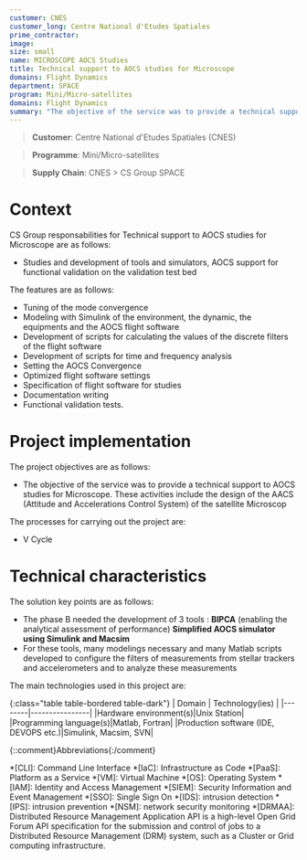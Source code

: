 ```yaml
---
customer: CNES
customer_long: Centre National d'Etudes Spatiales
prime_contractor: 
image: 
size: small
name: MICROSCOPE AOCS Studies
title: Technical support to AOCS studies for Microscope
domains: Flight Dynamics
department: SPACE
program: Mini/Micro-satellites
domains: Flight Dynamics
summary: "The objective of the service was to provide a technical support to AOCS studies for Microscope. These activities include the design of the AACS (Attitude and Accelerations Control System) of the satellite Microscop"
---
```


> __Customer__\: Centre National d'Etudes Spatiales (CNES)

> __Programme__\: Mini/Micro-satellites

> __Supply Chain__\: CNES >  CS Group SPACE


# Context


CS Group responsabilities for Technical support to AOCS studies for Microscope are as follows:
* Studies and development of tools and simulators, AOCS support for functional validation on the validation test bed



The features are as follows:
* Tuning of the mode convergence
* Modeling with Simulink of the environment, the dynamic, the equipments and the AOCS flight software
* Development of scripts for calculating the values ​​of the discrete filters of the flight software
* Development of scripts for time and frequency analysis
* Setting the AOCS Convergence
* Optimized flight software settings
* Specification of flight software for studies
* Documentation writing
* Functional validation tests.

# Project implementation

The project objectives are as follows:
* The objective of the service was to provide a technical support to AOCS studies for Microscope. These activities include the design of the AACS (Attitude and Accelerations Control System) of the satellite Microscop

The processes for carrying out the project are:
* V Cycle

# Technical characteristics

The solution key points are as follows:
* The phase B needed the development of 3 tools :
	**BIPCA** (enabling the analytical assessment of performance)
	**Simplified AOCS simulator using Simulink and Macsim**
* For these tools, many modelings necessary and many Matlab scripts developed to configure the filters of measurements from stellar trackers and accelerometers and to analyze these measurements



The main technologies used in this project are:

{:class="table table-bordered table-dark"}
| Domain | Technology(ies) |
|--------|----------------|
|Hardware environment(s)|Unix Station|
|Programming language(s)|Matlab, Fortran|
|Production software (IDE, DEVOPS etc.)|Simulink, Macsim, SVN|



{::comment}Abbreviations{:/comment}

*[CLI]: Command Line Interface
*[IaC]: Infrastructure as Code
*[PaaS]: Platform as a Service
*[VM]: Virtual Machine
*[OS]: Operating System
*[IAM]: Identity and Access Management
*[SIEM]: Security Information and Event Management
*[SSO]: Single Sign On
*[IDS]: intrusion detection
*[IPS]: intrusion prevention
*[NSM]: network security monitoring
*[DRMAA]: Distributed Resource Management Application API is a high-level Open Grid Forum API specification for the submission and control of jobs to a Distributed Resource Management (DRM) system, such as a Cluster or Grid computing infrastructure.
